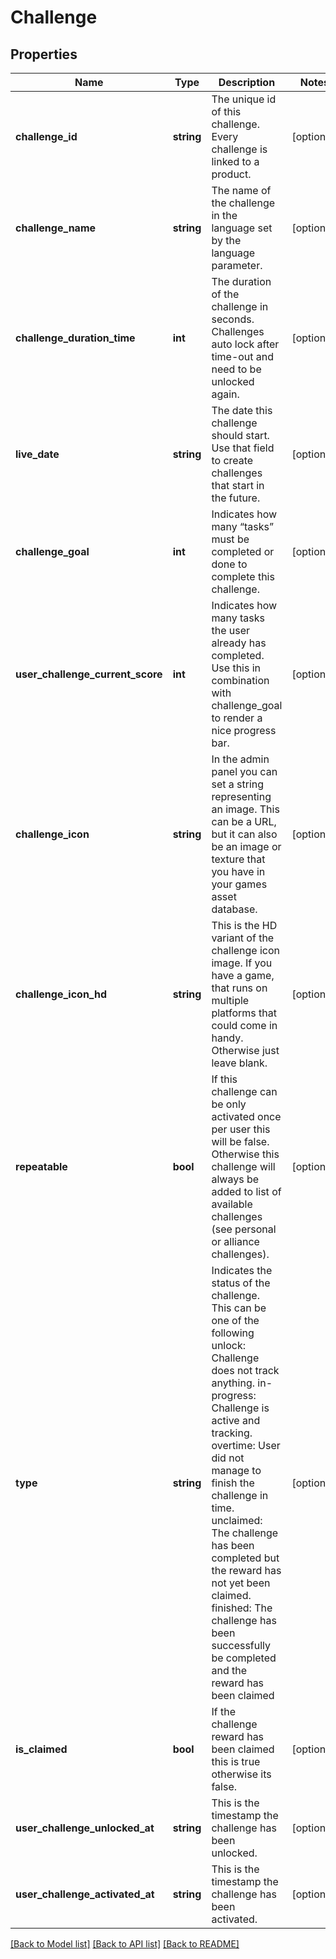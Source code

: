 # Challenge

## Properties
Name | Type | Description | Notes
------------ | ------------- | ------------- | -------------
**challenge_id** | **string** | The unique id of this challenge. Every challenge is linked to a product. | [optional] 
**challenge_name** | **string** | The name of the challenge in the language set by the language parameter. | [optional] 
**challenge_duration_time** | **int** | The duration of the challenge in seconds. Challenges auto lock after time-out and need to be unlocked again. | [optional] 
**live_date** | **string** | The date this challenge should start. Use that field to create challenges that start in the future. | [optional] 
**challenge_goal** | **int** | Indicates how many “tasks” must be completed or done to complete this challenge. | [optional] 
**user_challenge_current_score** | **int** | Indicates how many tasks the user already has completed. Use this in combination with challenge_goal to render a nice progress bar. | [optional] 
**challenge_icon** | **string** | In the admin panel you can set a string representing an image. This can be a URL, but it can also be an image or texture that you have in your games asset database. | [optional] 
**challenge_icon_hd** | **string** | This is the HD variant of the challenge icon image. If you have a game, that runs on multiple platforms that could come in handy. Otherwise just leave blank. | [optional] 
**repeatable** | **bool** | If this challenge can be only activated once per user this will be false. Otherwise this challenge will always be added to list of available challenges (see personal or alliance challenges). | [optional] 
**type** | **string** | Indicates the status of the challenge. This can be one of the following unlock: Challenge does not track anything. in-progress: Challenge is active and tracking. overtime: User did not manage to finish the challenge in time. unclaimed: The challenge has been completed but the reward has not yet been claimed. finished: The challenge has been successfully be completed and the reward has been claimed | [optional] 
**is_claimed** | **bool** | If the challenge reward has been claimed this is true otherwise its false. | [optional] 
**user_challenge_unlocked_at** | **string** | This is the timestamp the challenge has been unlocked. | [optional] 
**user_challenge_activated_at** | **string** | This is the timestamp the challenge has been activated. | [optional] 

[[Back to Model list]](../../README.md#documentation-for-models) [[Back to API list]](../../README.md#documentation-for-api-endpoints) [[Back to README]](../../README.md)

